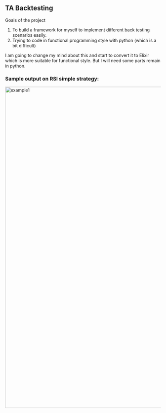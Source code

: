 ## TA Backtesting

Goals of the project
1. To build a framework for myself to implement different back testing scenarios easily. 
2. Trying to code in functional programming style with python (which is a bit difficult)

I am going to change my mind about this and start to convert it to Elixir which is more suitable for functional style. But I will need some parts remain in python.

### Sample output on RSI simple strategy:

<img width="1034" alt="example1" src="https://user-images.githubusercontent.com/772474/59753776-2163b900-9285-11e9-9335-f0d6533d6b0b.png">
